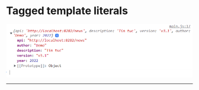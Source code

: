 # Tagged template literals

![Spread Object](Javascript/f8.javascrip.basic/detail/phan07-170/images/001.png 'Spread Object')

---

